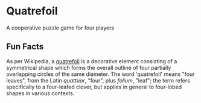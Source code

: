 # Quatrefoil
A cooperative puzzle game for four players

## Fun Facts
As per Wikipedia, a [quatrefoil](https://en.wikipedia.org/wiki/Quatrefoil) is a decorative element consisting of a symmetrical shape which forms the overall outline of four partially overlapping circles of the same diameter. The word 'quatrefoil' means "four leaves", from the Latin _quattuor_, "four", plus _folium_, "leaf"; the term refers specifically to a four-leafed clover, but applies in general to four-lobed shapes in various contexts.

